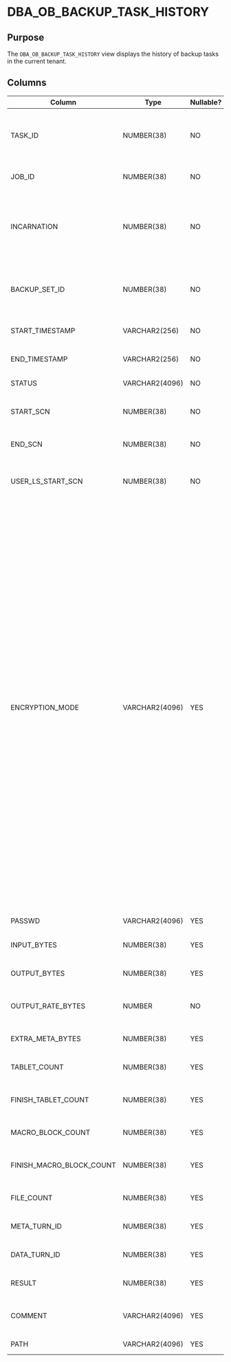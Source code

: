 # DBA_OB_BACKUP_TASK_HISTORY

## Purpose

The `DBA_OB_BACKUP_TASK_HISTORY` view displays the history of backup tasks in the current tenant.

## Columns

| Column | Type | Nullable? | Description |
| --- | --- | --- | --- |
| TASK_ID | NUMBER(38) | NO | The ID of a backup task, which corresponds to a backup set task. |
| JOB_ID | NUMBER(38) | NO | The job ID of the backup task. |
| INCARNATION | NUMBER(38) | NO | The Nth incarnation of the database after the Flashback Database operation. |
| BACKUP_SET_ID | NUMBER(38) | NO | The ID of the backup set that corresponds to the backup task. |
| START_TIMESTAMP | VARCHAR2(256) | NO | The start time of the backup task. |
| END_TIMESTAMP | VARCHAR2(256) | NO | The end time of the backup task. |
| STATUS | VARCHAR2(4096) | NO | The backup status. |
| START_SCN | NUMBER(38) | NO | The SCN at which the backup starts. |
| END_SCN | NUMBER(38) | NO | The SCN at which the backup ends. |
| USER_LS_START_SCN | NUMBER(38) | NO | The SCN of the metadata of the backup log stream. |
| ENCRYPTION_MODE | VARCHAR2(4096) | YES | The encryption mode. Valid values:<li>`None`: indicates that encryption is not implemented.<li>`Password`: indicates that only the password is used for protection.<li>`Password Encryption`: indicates that encryption is implemented and the password is used for protection.<li>`Transparent Encryption`: indicates that TDE is used for encryption.<li>`Dual Mode Encryption`: indicates that TDE encryption is implemented and the password is used for protection.<br>Currently, only the None and Password modes are supported. |
| PASSWD | VARCHAR2(4096) | YES | The password. |
| INPUT_BYTES | NUMBER(38) | YES | The number of input bytes. |
| OUTPUT_BYTES | NUMBER(38) | YES | The number of output bytes. |
| OUTPUT_RATE_BYTES | NUMBER | NO | The number of bytes that are output per second. |
| EXTRA_META_BYTES | NUMBER(38) | YES | The number of extra bytes. |
| TABLET_COUNT | NUMBER(38) | YES | The total number of tablets. |
| FINISH_TABLET_COUNT | NUMBER(38) | YES | The total number of tablets backed up. |
| MACRO_BLOCK_COUNT | NUMBER(38) | YES | The number of macroblocks. |
| FINISH_MACRO_BLOCK_COUNT | NUMBER(38) | YES | The number of macroblocks backed up. |
| FILE_COUNT | NUMBER(38) | YES | The number of backup files. |
| META_TURN_ID | NUMBER(38) | YES | The round of metadata backup. |
| DATA_TURN_ID | NUMBER(38) | YES | The round of the backup data. |
| RESULT | NUMBER(38) | YES | The returned backup error code. |
| COMMENT | VARCHAR2(4096) | YES | The description of the error code. |
| PATH | VARCHAR2(4096) | YES | The backup path. |
